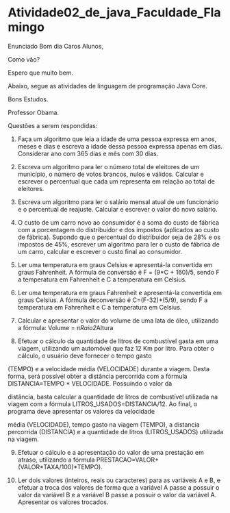 # Atividade02_de_java_Faculdade_Flamingo

Enunciado
Bom dia Caros Alunos,



Como vão?



Espero que muito bem.



Abaixo, segue as atividades de linguagem de programação Java Core.



Bons Estudos.



Professor Obama.



Questões a serem respondidas:



1) Faça um algoritmo que leia a idade de uma pessoa expressa em anos, meses e dias e escreva a idade dessa pessoa expressa apenas em dias. Considerar ano com 365 dias e mês com 30 dias.

2) Escreva um algoritmo para ler o número total de eleitores de um município, o número de votos brancos, nulos e válidos. Calcular e escrever o percentual que cada um representa em relação ao total de eleitores.

3) Escreva um algoritmo para ler o salário mensal atual de um funcionário e o percentual de reajuste. Calcular e escrever o valor do novo salário.

4) O custo de um carro novo ao consumidor é a soma do custo de fábrica com a porcentagem do distribuidor e dos impostos (aplicados ao custo de fábrica). Supondo que o percentual do distribuidor seja de 28% e os impostos de 45%, escrever um algoritmo para ler o custo de fábrica de um carro, calcular e escrever o custo final ao consumidor.

5) Ler uma temperatura em graus Celsius e apresentá-la convertida em graus Fahrenheit. A fórmula de conversão é F = (9*C + 160)/5, sendo F a temperatura em Fahrenheit e C a temperatura em Celsius.

6) Ler uma temperatura em graus Fahrenheit e apresentá-la convertida em graus Celsius. A fórmula deconversão é C=(F-32)*(5/9), sendo F a temperatura em Fahrenheit e C a temperatura em Celsius.

7) Calcular e apresentar o valor do volume de uma lata de óleo, utilizando a fórmula: Volume = π*Raio2*Altura

8) Efetuar o cálculo da quantidade de litros de combustível gasta em uma viagem, utilizando um automóvel que faz 12 Km por litro. Para obter o cálculo, o usuário deve fornecer o tempo gasto

(TEMPO) e a velocidade média (VELOCIDADE) durante a viagem. Desta forma, será possível obter a distância percorrida com a fórmula DISTANCIA=TEMPO * VELOCIDADE. Possuindo o valor da

distância, basta calcular a quantidade de litros de combustível utilizada na viagem com a fórmula LITROS_USADOS=DISTANCIA/12. Ao final, o programa deve apresentar os valores da velocidade

média (VELOCIDADE), tempo gasto na viagem (TEMPO), a distancia percorrida (DISTANCIA) e a quantidade de litros (LITROS_USADOS) utilizada na viagem.

9) Efetuar o cálculo e a apresentação do valor de uma prestação em atraso, utilizando a fórmula PRESTACAO=VALOR+(VALOR*TAXA/100)*TEMPO).

10) Ler dois valores (inteiros, reais ou caracteres) para as variáveis A e B, e efetuar a troca dos valores de forma que a variável A passe a possuir o valor da variável B e a variável B passe a possuir o valor da variável A. Apresentar os valores trocados.
